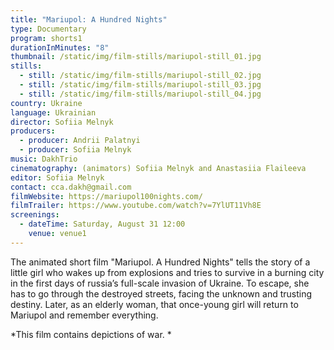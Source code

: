 ```yaml
---
title: "Mariupol: A Hundred Nights"
type: Documentary
program: shorts1
durationInMinutes: "8"
thumbnail: /static/img/film-stills/mariupol-still_01.jpg
stills:
  - still: /static/img/film-stills/mariupol-still_02.jpg
  - still: /static/img/film-stills/mariupol-still_03.jpg
  - still: /static/img/film-stills/mariupol-still_04.jpg
country: Ukraine
language: Ukrainian
director: Sofiia Melnyk
producers:
  - producer: Andrii Palatnyi
  - producer: Sofiia Melnyk
music: DakhTrio
cinematography: (animators) Sofiia Melnyk and Anastasiia Flaileeva
editor: Sofiia Melnyk
contact: cca.dakh@gmail.com
filmWebsite: https://mariupol100nights.com/
filmTrailer: https://www.youtube.com/watch?v=7YlUT11Vh8E
screenings:
  - dateTime: Saturday, August 31 12:00
    venue: venue1
---
```

The animated short film "Mariupol. A Hundred Nights" tells the story of a little girl who wakes up from explosions and tries to survive in a burning city in the first days of russia’s full-scale invasion of Ukraine. To escape, she has to go through the destroyed streets, facing the unknown and trusting destiny. Later, as an elderly woman, that once-young girl will return to Mariupol and remember everything.



\*T﻿his film contains depictions of war. \*